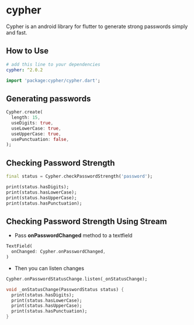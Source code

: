 # cypher

Cypher is an android library for flutter to generate strong passwords simply and fast.

## How to Use

```yaml
# add this line to your dependencies
cypher: ^2.0.2
```

```dart
import 'package:cypher/cypher.dart';
```

## Generating passwords

```dart
Cypher.create(
  length: 15,
  useDigits: true,
  useLowerCase: true,
  useUpperCase: true,
  usePunctuation: false,
);
```

## Checking Password Strength

```dart
final status = Cypher.checkPasswordStrength('password');

print(status.hasDigits);
print(status.hasLowerCase);
print(status.hasUpperCase);
print(status.hasPunctuation);
```

## Checking Password Strength Using Stream

* Pass **onPasswordChanged** method to a textfield
```dart
TextField(
  onChanged: Cypher.onPasswordChanged,
)
```
* Then you can listen changes
```dart
Cypher.onPasswordStatusChange.listen(_onStatusChange);

void _onStatusChange(PasswordStatus status) {
  print(status.hasDigits);
  print(status.hasLowerCase);
  print(status.hasUpperCase);
  print(status.hasPunctuation);
}
```